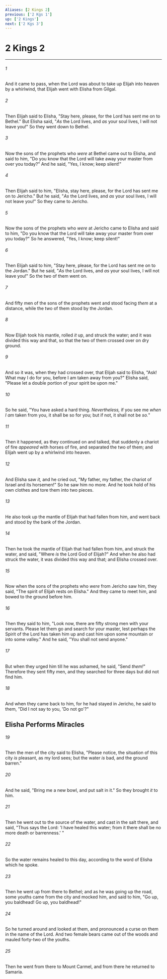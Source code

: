 ```yaml
---
Aliases: [2 Kings 2]
previous: ['2 Kgs 1']
up: ['2 Kings']
next: ['2 Kgs 3']
---
```

# 2 Kings 2

***


###### 1 
And it came to pass, when the Lord was about to take up Elijah into heaven by a whirlwind, that Elijah went with Elisha from Gilgal. 

###### 2 
Then Elijah said to Elisha, "Stay here, please, for the Lord has sent me on to Bethel." But Elisha said, "_As_ the Lord lives, and _as_ your soul lives, I will not leave you!" So they went down to Bethel. 

###### 3 
Now the sons of the prophets who _were_ at Bethel came out to Elisha, and said to him, "Do you know that the Lord will take away your master from over you today?" And he said, "Yes, I know; keep silent!" 

###### 4 
Then Elijah said to him, "Elisha, stay here, please, for the Lord has sent me on to Jericho." But he said, "_As_ the Lord lives, and _as_ your soul lives, I will not leave you!" So they came to Jericho. 

###### 5 
Now the sons of the prophets who _were_ at Jericho came to Elisha and said to him, "Do you know that the Lord will take away your master from over you today?" So he answered, "Yes, I know; keep silent!" 

###### 6 
Then Elijah said to him, "Stay here, please, for the Lord has sent me on to the Jordan." But he said, "_As_ the Lord lives, and _as_ your soul lives, I will not leave you!" So the two of them went on. 

###### 7 
And fifty men of the sons of the prophets went and stood facing _them_ at a distance, while the two of them stood by the Jordan. 

###### 8 
Now Elijah took his mantle, rolled _it_ up, and struck the water; and it was divided this way and that, so that the two of them crossed over on dry ground. 

###### 9 
And so it was, when they had crossed over, that Elijah said to Elisha, "Ask! What may I do for you, before I am taken away from you?" Elisha said, "Please let a double portion of your spirit be upon me." 

###### 10 
So he said, "You have asked a hard thing. _Nevertheless,_ if you see me _when I am_ taken from you, it shall be so for you; but if not, it shall not be _so._" 

###### 11 
Then it happened, as they continued on and talked, that suddenly a chariot of fire _appeared_ with horses of fire, and separated the two of them; and Elijah went up by a whirlwind into heaven. 

###### 12 
And Elisha saw _it,_ and he cried out, "My father, my father, the chariot of Israel and its horsemen!" So he saw him no more. And he took hold of his own clothes and tore them into two pieces. 

###### 13 
He also took up the mantle of Elijah that had fallen from him, and went back and stood by the bank of the Jordan. 

###### 14 
Then he took the mantle of Elijah that had fallen from him, and struck the water, and said, "Where _is_ the Lord God of Elijah?" And when he also had struck the water, it was divided this way and that; and Elisha crossed over. 

###### 15 
Now when the sons of the prophets who _were_ from Jericho saw him, they said, "The spirit of Elijah rests on Elisha." And they came to meet him, and bowed to the ground before him. 

###### 16 
Then they said to him, "Look now, there are fifty strong men with your servants. Please let them go and search for your master, lest perhaps the Spirit of the Lord has taken him up and cast him upon some mountain or into some valley." And he said, "You shall not send anyone." 

###### 17 
But when they urged him till he was ashamed, he said, "Send _them!_" Therefore they sent fifty men, and they searched for three days but did not find him. 

###### 18 
And when they came back to him, for he had stayed in Jericho, he said to them, "Did I not say to you, 'Do not go'?" 

## Elisha Performs Miracles 

###### 19 
Then the men of the city said to Elisha, "Please notice, the situation of this city _is_ pleasant, as my lord sees; but the water _is_ bad, and the ground barren." 

###### 20 
And he said, "Bring me a new bowl, and put salt in it." So they brought _it_ to him. 

###### 21 
Then he went out to the source of the water, and cast in the salt there, and said, "Thus says the Lord: 'I have healed this water; from it there shall be no more death or barrenness.' " 

###### 22 
So the water remains healed to this day, according to the word of Elisha which he spoke. 

###### 23 
Then he went up from there to Bethel; and as he was going up the road, some youths came from the city and mocked him, and said to him, "Go up, you baldhead! Go up, you baldhead!" 

###### 24 
So he turned around and looked at them, and pronounced a curse on them in the name of the Lord. And two female bears came out of the woods and mauled forty-two of the youths. 

###### 25 
Then he went from there to Mount Carmel, and from there he returned to Samaria.
